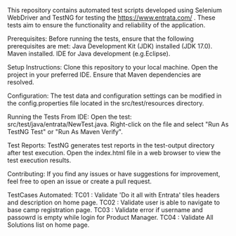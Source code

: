 This repository contains automated test scripts developed using Selenium WebDriver and TestNG for testing the https://www.entrata.com/ . These tests aim to ensure the functionality and reliability of the application.

Prerequisites: Before running the tests, ensure that the following prerequisites are met: Java Development Kit (JDK) installed (JDK 17.0). Maven installed. IDE for Java development (e.g.Eclipse).

Setup Instructions: Clone this repository to your local machine. Open the project in your preferred IDE. Ensure that Maven dependencies are resolved.

Configuration: The test data and configuration settings can be modified in the config.properties file located in the src/test/resources directory.

Running the Tests From IDE: Open the test: src/test/java/entrata/NewTest.java. Right-click on the file and select "Run As TestNG Test" or "Run As Maven Verify".

Test Reports: TestNG generates test reports in the test-output directory after test execution. Open the index.html file in a web browser to view the test execution results.

Contributing: If you find any issues or have suggestions for improvement, feel free to open an issue or create a pull request.

TestCases Automated: TC01 : Validate 'Do it all with Entrata' tiles headers and description on home page. TC02 : Validate user is able to navigate to base camp registration page. TC03 : Validate error if username and passowrd is empty while login for Product Manager. TC04 : Validate All Solutions list on home page.
